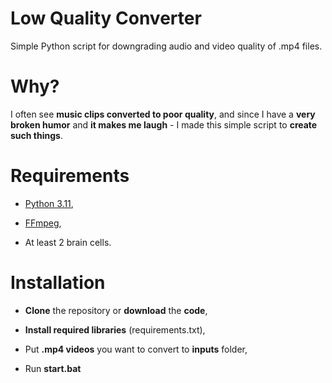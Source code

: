 
  

# Low Quality Converter

Simple Python script for downgrading audio and video quality of .mp4 files.

  

# Why?

I often see **music clips converted to poor quality**, and since I have a **very broken humor** and **it makes me laugh** - I made this simple script to **create such things**.

  

# Requirements

- [Python 3.11](https://www.python.org/downloads/),

- [FFmpeg](https://ffmpeg.org/download.html),

- At least 2 brain cells.

  

# Installation

- **Clone** the repository or **download** the **code**,

- **Install required libraries** (requirements.txt),

- Put **.mp4 videos** you want to convert to **inputs** folder,

- Run **start.bat**